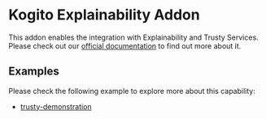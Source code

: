 # Kogito Explainability Addon

This addon enables the integration with Explainability and Trusty Services. Please check out
our [official documentation](https://docs.jboss.org/kogito/release/latest/html_single/#con-trusty-service_kogito-configuring)
to find out more about it.

## Examples

Please check the following example to explore more about this capability:

- [trusty-demonstration](https://github.com/kiegroup/kogito-examples/tree/stable/trusty-demonstration)
